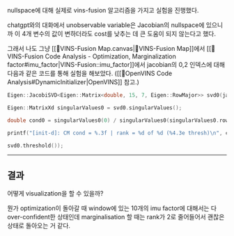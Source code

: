 nullspace에 대해 실제로 vins-fusion 알고리즘을 가지고 실험을 진행했다.

chatgpt와의 대화에서 unobservable variable은 Jacobian의 nullspace에 있으니까 이 4개 변수의 값이 변하더라도 cost를 낮추는 데 큰 도움이 되지 않는다고 했다.

그래서 나도 그냥 [[🧩VINS-Fusion Map.canvas|🧩VINS-Fusion Map]]에서 [[🧩 VINS-Fusion Code Analysis - Optimization, Marginalization factor#imu_factor|VINS-Fusion::imu_factor]]에서 jacobian의 0,2 인덱스에 대해 다음과 같은 코드를 통해 실험을 해보았다. ([[🧩OpenVINS Code Analysis#DynamicInitializer|OpenVINS]] 참고.)

```C++
Eigen::JacobiSVD<Eigen::Matrix<double, 15, 7, Eigen::RowMajor>> svd0(jacobian_pose_i);

Eigen::MatrixXd singularValues0 = svd0.singularValues();

double cond0 = singularValues0(0) / singularValues0(singularValues0.rows() - 1);

printf("[init-d]: CM cond = %.3f | rank = %d of %d (%4.3e thresh)\n", cond0, (int)svd0.rank(), (int)jacobian_pose_i.cols(),

svd0.threshold());
```

---
## 결과
어떻게 visualization을 할 수 있을까?

뭔가 optimization이 돌아갈 때 window에 있는 10개의 imu factor에 대해서는 다  over-confident한 상태인데
marginalisation 할 때는 rank가 2로 줄어들어서 괜찮은 상태로 돌아오는 거 같다.
